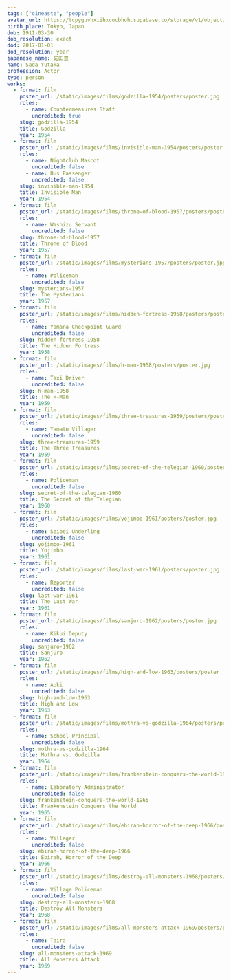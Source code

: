 ```yaml
---
tags: ["cineaste", "people"]
avatar_url: https://tcpyguvhxiihxcocbhoh.supabase.co/storage/v1/object/public/godzilla-cineaste-public/content/people/sada-yutaka/sada-yutaka.jpg
birth_place: Tokyo, Japan
dob: 1911-03-30
dob_resolution: exact
dod: 2017-01-01
dod_resolution: year
japanese_name: 佐田豊
name: Sada Yutaka
profession: Actor
type: person
works:
  - format: film
    poster_url: /static/images/films/godzilla-1954/posters/poster.jpg
    roles:
      - name: Countermeasures Staff
        uncredited: true
    slug: godzilla-1954
    title: Godzilla
    year: 1954
  - format: film
    poster_url: /static/images/films/invisible-man-1954/posters/poster.jpg
    roles:
      - name: Nightclub Mascot
        uncredited: false
      - name: Bus Passenger
        uncredited: false
    slug: invisible-man-1954
    title: Invisible Man
    year: 1954
  - format: film
    poster_url: /static/images/films/throne-of-blood-1957/posters/poster.jpg
    roles:
      - name: Washizu Servant
        uncredited: false
    slug: throne-of-blood-1957
    title: Throne of Blood
    year: 1957
  - format: film
    poster_url: /static/images/films/mysterians-1957/posters/poster.jpg
    roles:
      - name: Policeman
        uncredited: false
    slug: mysterians-1957
    title: The Mysterians
    year: 1957
  - format: film
    poster_url: /static/images/films/hidden-fortress-1958/posters/poster.jpg
    roles:
      - name: Yamana Checkpoint Guard
        uncredited: false
    slug: hidden-fortress-1958
    title: The Hidden Fortress
    year: 1958
  - format: film
    poster_url: /static/images/films/h-man-1958/posters/poster.jpg
    roles:
      - name: Taxi Driver
        uncredited: false
    slug: h-man-1958
    title: The H-Man
    year: 1959
  - format: film
    poster_url: /static/images/films/three-treasures-1959/posters/poster.jpg
    roles:
      - name: Yamato Villager
        uncredited: false
    slug: three-treasures-1959
    title: The Three Treasures
    year: 1959
  - format: film
    poster_url: /static/images/films/secret-of-the-telegian-1960/posters/poster.jpg
    roles:
      - name: Policeman
        uncredited: false
    slug: secret-of-the-telegian-1960
    title: The Secret of the Telegian
    year: 1960
  - format: film
    poster_url: /static/images/films/yojimbo-1961/posters/poster.jpg
    roles:
      - name: Seibei Underling
        uncredited: false
    slug: yojimbo-1961
    title: Yojimbo
    year: 1961
  - format: film
    poster_url: /static/images/films/last-war-1961/posters/poster.jpg
    roles:
      - name: Reporter
        uncredited: false
    slug: last-war-1961
    title: The Last War
    year: 1961
  - format: film
    poster_url: /static/images/films/sanjuro-1962/posters/poster.jpg
    roles:
      - name: Kikui Deputy
        uncredited: false
    slug: sanjuro-1962
    title: Sanjuro
    year: 1962
  - format: film
    poster_url: /static/images/films/high-and-low-1963/posters/poster.jpg
    roles:
      - name: Aoki
        uncredited: false
    slug: high-and-low-1963
    title: High and Low
    year: 1963
  - format: film
    poster_url: /static/images/films/mothra-vs-godzilla-1964/posters/poster.jpg
    roles:
      - name: School Principal
        uncredited: false
    slug: mothra-vs-godzilla-1964
    title: Mothra vs. Godzilla
    year: 1964
  - format: film
    poster_url: /static/images/films/frankenstein-conquers-the-world-1965/posters/poster.jpg
    roles:
      - name: Laboratory Administrator
        uncredited: false
    slug: frankenstein-conquers-the-world-1965
    title: Frankenstein Conquers the World
    year: 1965
  - format: film
    poster_url: /static/images/films/ebirah-horror-of-the-deep-1966/posters/poster.jpg
    roles:
      - name: Villager
        uncredited: false
    slug: ebirah-horror-of-the-deep-1966
    title: Ebirah, Horror of the Deep
    year: 1966
  - format: film
    poster_url: /static/images/films/destroy-all-monsters-1968/posters/poster.jpg
    roles:
      - name: Village Policeman
        uncredited: false
    slug: destroy-all-monsters-1968
    title: Destroy All Monsters
    year: 1968
  - format: film
    poster_url: /static/images/films/all-monsters-attack-1969/posters/poster.jpg
    roles:
      - name: Taira
        uncredited: false
    slug: all-monsters-attack-1969
    title: All Monsters Attack
    year: 1969
---
```

